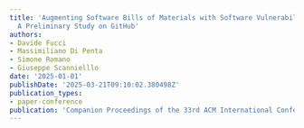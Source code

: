 ```yaml
---
title: 'Augmenting Software Bills of Materials with Software Vulnerability Description:
  A Preliminary Study on GitHub'
authors:
- Davide Fucci
- Massimiliano Di Penta
- Simone Romano
- Giuseppe Scannielllo
date: '2025-01-01'
publishDate: '2025-03-21T09:10:02.380498Z'
publication_types:
- paper-conference 
publication: 'Companion Proceedings of the 33rd ACM International Conference on the Foundations of Software Engineering (FSE ’25)'
---
```

